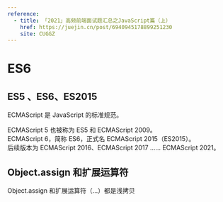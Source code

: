 ```yaml
---
reference:
  - title: 「2021」高频前端面试题汇总之JavaScript篇（上）
    href: https://juejin.cn/post/6940945178899251230
    site: CUGGZ
---
```


# ES6

## ES5 、ES6、ES2015

ECMAScript 是 JavaScript 的标准规范。

ECMAScript 5 也被称为 ES5 和 ECMAScript 2009。
<br/>ECMAScript 6，简称 ES6，正式名 ECMAScript 2015（ES2015）。
<br/>后续版本为 ECMAScript 2016、ECMAScript  2017 …… ECMAScript 2021。


## Object.assign 和扩展运算符

Object.assign 和扩展运算符（...）都是浅拷贝
